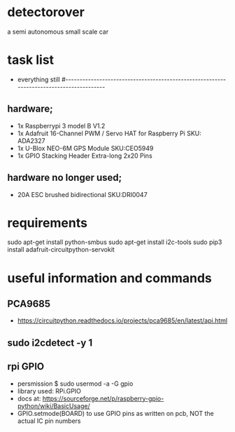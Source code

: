 # detectorover
a semi autonomous small scale car 

# task list

-   everything still
#----------------------------------------------------------------------------------------

## hardware;
-   1x Raspberrypi 3 model B V1.2
-   1x Adafruit 16-Channel PWM / Servo HAT for Raspberry Pi SKU: ADA2327
-   1x U-Blox NEO-6M GPS Module SKU:CEO5949
-   1x GPIO Stacking Header Extra-long 2x20 Pins

## hardware no longer used;
-   20A ESC brushed bidirectional SKU:DRI0047

# requirements
sudo apt-get install python-smbus
sudo apt-get install i2c-tools
sudo pip3 install adafruit-circuitpython-servokit


# useful information and commands

## PCA9685
-   https://circuitpython.readthedocs.io/projects/pca9685/en/latest/api.html

## sudo i2cdetect -y 1
## rpi GPIO
-   persmission
$ sudo usermod -a -G gpio <username>
-   library used: RPi.GPIO
-   docs at: https://sourceforge.net/p/raspberry-gpio-python/wiki/BasicUsage/
- GPIO.setmode(BOARD) to use GPIO pins as written on pcb, NOT the actual IC pin numbers